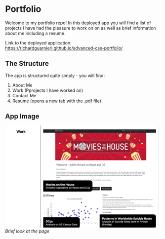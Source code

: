 # Portfolio
Welcome to my portfolio repo! In this deployed app you will find a list of projects I have had the pleasure to work on on as well as brief information about me including a resume.

Link to the deployed application: https://richardguarnieri.github.io/advanced-css-portfolio/

## The Structure
The app is structured quite simply - you will find:
1. About Me
2. Work (Pprojects I have worked on)
3. Contact Me
4. Resume (opens a new tab with the .pdf file)
## App Image
![Portfolio Application](./img/portfolio.png)
*Brief look at the page*